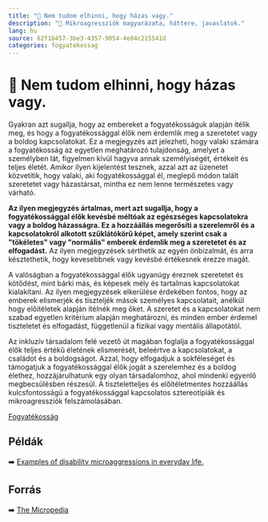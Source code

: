 ```yaml
---
title: "🚫 Nem tudom elhinni, hogy házas vagy."
description: "🚫 Mikroagressziók magyarázata, háttere, javaslatok."
lang: hu
source: 62f1b457-3be3-4357-9054-4e84c215541d
categories: fogyatekossag
---
```


<div class="wiki-content agression-title">

# 🚫 Nem tudom elhinni, hogy házas vagy.

Gyakran azt sugallja, hogy az embereket a fogyatékosságuk alapján ítélik meg, és hogy a fogyatékossággal élők nem érdemlik meg a szeretetet vagy a boldog kapcsolatokat. Ez a megjegyzés azt jelezheti, hogy valaki számára a fogyatékosság az egyetlen meghatározó tulajdonság, amelyet a személyben lát, figyelmen kívül hagyva annak személyiségét, értékeit és teljes életét. Amikor ilyen kijelentést tesznek, azzal azt az üzenetet közvetítik, hogy valaki, aki fogyatékossággal él, meglepő módon talált szeretetet vagy házastársat, mintha ez nem lenne természetes vagy várható.

**Az ilyen megjegyzés ártalmas, mert azt sugallja, hogy a fogyatékossággal élők kevésbé méltóak az egészséges kapcsolatokra vagy a boldog házasságra. Ez a hozzáállás megerősíti a szerelemről és a kapcsolatokról alkotott szűklátókörű képet, amely szerint csak a "tökéletes" vagy "normális" emberek érdemlik meg a szeretetet és az elfogadást.** Az ilyen megjegyzések sérthetik az egyén önbizalmát, és arra késztethetik, hogy kevesebbnek vagy kevésbé értékesnek érezze magát.

A valóságban a fogyatékossággal élők ugyanúgy éreznek szeretetet és kötődést, mint bárki más, és képesek mély és tartalmas kapcsolatokat kialakítani. Az ilyen megjegyzések elkerülése érdekében fontos, hogy az emberek elismerjék és tiszteljék mások személyes kapcsolatait, anélkül hogy előítéletek alapján ítélnék meg őket. A szeretet és a kapcsolatokat nem szabad egyetlen kritérium alapján meghatározni, és minden ember érdemel tiszteletet és elfogadást, függetlenül a fizikai vagy mentális állapotától.

Az inkluzív társadalom felé vezető út magában foglalja a fogyatékossággal élők teljes értékű életének elismerését, beleértve a kapcsolatokat, a családot és a boldogságot. Azzal, hogy elfogadjuk a sokféleséget és támogatjuk a fogyatékossággal élők jogát a szerelemhez és a boldog élethez, hozzájárulhatunk egy olyan társadalomhoz, ahol mindenki egyenlő megbecsülésben részesül. A tiszteletteljes és előítéletmentes hozzáállás kulcsfontosságú a fogyatékossággal kapcsolatos sztereotípiák és mikroagressziók felszámolásában.

<div class="categories">

[Fogyatékosság](/#/entry?id=fogyatekossag)

</div>

## Példák

➡️ [Examples of disability microaggressions in everyday life.](https://www.vancouver.wsu.edu/equity-diversity/examples-disability-microaggressions-everyday-life)

## Forrás

➡️ [The Micropedia](https://www.themicropedia.org/)


</div>